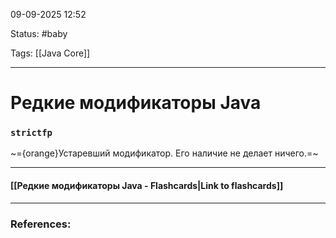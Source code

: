 
09-09-2025 12:52

Status: #baby

Tags: [[Java Core]]

---
# Редкие модификаторы Java


### `strictfp`

~={orange}Устаревший модификатор. Его наличие не делает ничего.=~


----
#### [[Редкие модификаторы Java - Flashcards|Link to flashcards]]



---
### References:

